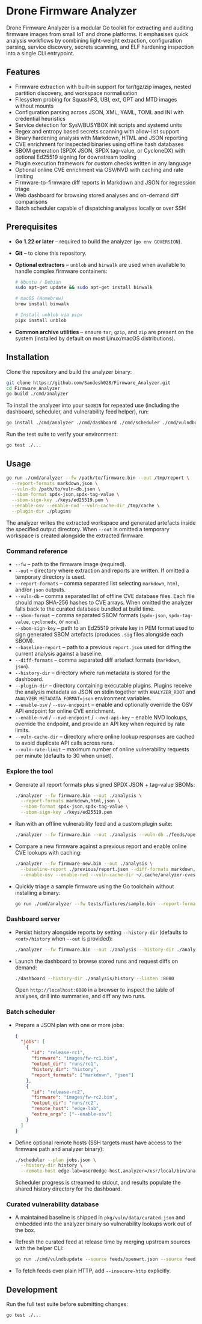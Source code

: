 # Drone Firmware Analyzer

Drone Firmware Analyzer is a modular Go toolkit for extracting and auditing
firmware images from small IoT and drone platforms. It emphasises quick
analysis workflows by combining light-weight extraction, configuration parsing,
service discovery, secrets scanning, and ELF hardening inspection into a single
CLI entrypoint.

## Features

- Firmware extraction with built-in support for tar/tgz/zip images, nested
  partition discovery, and workspace normalisation
- Filesystem probing for SquashFS, UBI, ext, GPT and MTD images without mounts
- Configuration parsing across JSON, XML, YAML, TOML and INI with credential
  heuristics
- Service detection for SysV/BUSYBOX init scripts and systemd units
- Regex and entropy based secrets scanning with allow-list support
- Binary hardening analysis with Markdown, HTML and JSON reporting
- CVE enrichment for inspected binaries using offline hash databases
- SBOM generation (SPDX JSON, SPDX tag-value, or CycloneDX) with optional
  Ed25519 signing for downstream tooling
- Plugin execution framework for custom checks written in any language
- Optional online CVE enrichment via OSV/NVD with caching and rate limiting
- Firmware-to-firmware diff reports in Markdown and JSON for regression triage
- Web dashboard for browsing stored analyses and on-demand diff comparisons
- Batch scheduler capable of dispatching analyses locally or over SSH

## Prerequisites

- **Go 1.22 or later** – required to build the analyzer (`go env GOVERSION`).
- **Git** – to clone this repository.
- **Optional extractors** – `unblob` and `binwalk` are used when available to
  handle complex firmware containers:

  ```bash
  # Ubuntu / Debian
  sudo apt-get update && sudo apt-get install binwalk

  # macOS (Homebrew)
  brew install binwalk

  # Install unblob via pipx
  pipx install unblob
  ```

- **Common archive utilities** – ensure `tar`, `gzip`, and `zip` are present on
  the system (installed by default on most Linux/macOS distributions).

## Installation

Clone the repository and build the analyzer binary:

```bash
git clone https://github.com/Sandesh028/Firmware_Analyzer.git
cd Firmware_Analyzer
go build ./cmd/analyzer
```

To install the analyzer into your `$GOBIN` for repeated use (including the
dashboard, scheduler, and vulnerability feed helper), run:

```bash
go install ./cmd/analyzer ./cmd/dashboard ./cmd/scheduler ./cmd/vulndbupdate
```

Run the test suite to verify your environment:

```bash
go test ./...
```

## Usage

```bash
go run ./cmd/analyzer --fw /path/to/firmware.bin --out /tmp/report \
  --report-formats markdown,json \
  --vuln-db /path/to/vuln-db.json \
  --sbom-format spdx-json,spdx-tag-value \
  --sbom-sign-key ./keys/ed25519.pem \
  --enable-osv --enable-nvd --vuln-cache-dir /tmp/cache \
  --plugin-dir ./plugins
```

The analyzer writes the extracted workspace and generated artefacts inside the
specified output directory. When `--out` is omitted a temporary workspace is
created alongside the extracted firmware.

### Command reference

- `--fw` – path to the firmware image (required).
- `--out` – directory where extraction and reports are written. If omitted a
  temporary directory is used.
- `--report-formats` – comma separated list selecting `markdown`, `html`, and/or
  `json` outputs.
- `--vuln-db` – comma separated list of offline CVE database files. Each file
  should map SHA-256 hashes to CVE arrays. When omitted the analyzer falls back
  to the curated database bundled at build time.
- `--sbom-format` – comma separated SBOM formats (`spdx-json`, `spdx-tag-value`,
  `cyclonedx`, or `none`).
- `--sbom-sign-key` – path to an Ed25519 private key in PEM format used to sign
  generated SBOM artefacts (produces `.sig` files alongside each SBOM).
- `--baseline-report` – path to a previous `report.json` used for diffing the
  current analysis against a baseline.
- `--diff-formats` – comma separated diff artefact formats (`markdown`, `json`).
- `--history-dir` – directory where run metadata is stored for the dashboard.
- `--plugin-dir` – directory containing executable plugins. Plugins receive the
  analysis metadata as JSON on stdin together with `ANALYZER_ROOT` and
  `ANALYZER_METADATA_FORMAT=json` environment variables.
- `--enable-osv` / `--osv-endpoint` – enable and optionally override the OSV
  API endpoint for online CVE enrichment.
- `--enable-nvd` / `--nvd-endpoint` / `--nvd-api-key` – enable NVD lookups,
  override the endpoint, and provide an API key when required by rate limits.
- `--vuln-cache-dir` – directory where online lookup responses are cached to
  avoid duplicate API calls across runs.
- `--vuln-rate-limit` – maximum number of online vulnerability requests per
  minute (defaults to 30 when unset).

### Explore the tool

- Generate all report formats plus signed SPDX JSON + tag-value SBOMs:

  ```bash
  ./analyzer --fw firmware.bin --out ./analysis \
    --report-formats markdown,html,json \
    --sbom-format spdx-json,spdx-tag-value \
    --sbom-sign-key ./keys/ed25519.pem
  ```

- Run with an offline vulnerability feed and a custom plugin suite:

  ```bash
  ./analyzer --fw firmware.bin --out ./analysis --vuln-db ./feeds/openwrt.json --plugin-dir ./plugins
  ```

- Compare a new firmware against a previous report and enable online CVE
  lookups with caching:

  ```bash
  ./analyzer --fw firmware-new.bin --out ./analysis \
    --baseline-report ./previous/report.json --diff-formats markdown,json \
    --enable-osv --enable-nvd --vuln-cache-dir ~/.cache/analyzer-cves
  ```

- Quickly triage a sample firmware using the Go toolchain without installing a
  binary:

  ```bash
  go run ./cmd/analyzer --fw tests/fixtures/sample.bin --report-formats markdown
  ```

### Dashboard server

- Persist history alongside reports by setting `--history-dir` (defaults to
  `<out>/history` when `--out` is provided):

  ```bash
  ./analyzer --fw firmware.bin --out ./analysis --history-dir ./analysis/history
  ```

- Launch the dashboard to browse stored runs and request diffs on demand:

  ```bash
  ./dashboard --history-dir ./analysis/history --listen :8080
  ```

  Open `http://localhost:8080` in a browser to inspect the table of analyses,
  drill into summaries, and diff any two runs.

### Batch scheduler

- Prepare a JSON plan with one or more jobs:

  ```json
  {
    "jobs": [
      {
        "id": "release-rc1",
        "firmware": "images/fw-rc1.bin",
        "output_dir": "runs/rc1",
        "history_dir": "history",
        "report_formats": ["markdown", "json"]
      },
      {
        "id": "release-rc2",
        "firmware": "images/fw-rc2.bin",
        "output_dir": "runs/rc2",
        "remote_host": "edge-lab",
        "extra_args": ["--enable-osv"]
      }
    ]
  }
  ```

- Define optional remote hosts (SSH targets must have access to the firmware
  path and analyzer binary):

  ```bash
  ./scheduler --plan jobs.json \
    --history-dir history \
    --remote-host edge-lab=user@edge-host,analyzer=/usr/local/bin/analyzer
  ```

  Scheduler progress is streamed to stdout, and results populate the shared
  history directory for the dashboard.

### Curated vulnerability database

- A maintained baseline is shipped in `pkg/vuln/data/curated.json` and embedded into
  the analyzer binary so vulnerability lookups work out of the box.
- Refresh the curated feed at release time by merging upstream sources with the
  helper CLI:

  ```bash
  go run ./cmd/vulndbupdate --source feeds/openwrt.json --source feeds/vendor.json --out pkg/vuln/data/curated.json
  ```

- To fetch feeds over plain HTTP, add `--insecure-http` explicitly.

## Development

Run the full test suite before submitting changes:

```bash
go test ./...
```
